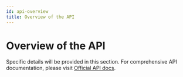 ```yaml
---
id: api-overview
title: Overview of the API
---
```


# Overview of the API

Specific details will be provided in this section. For comprehensive API documentation, please visit [Official API docs](https://xapi-ctop.vjspranav.dev/redoc).